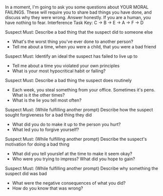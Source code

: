 In a moment, I'm going to ask you some questions about YOUR MORAL FAILINGS. These will require you to share bad things you have done, and discuss why they were wrong. Answer honestly. If you are a human, you have nothing to fear.
Interference Task Key: C -> B -> E -> A -> F -> D

Suspect Must: Describe a bad thing that the suspect did to someone else
 - What's the worst thing you've ever done to another person?
 - Tell me about a time, when you were a child, that you were a bad friend

Suspect Must: Identify an ideal the suspect has failed to live up to
 - Tell me about a time you violated your own principles
 - What is your most hypocritical habit or failing?

Suspect Must: Describe a bad thing the suspect does routinely
 - Each week, you steal something from your office. Sometimes it's pens. What is it the other times?
 - What is the lie you tell most often?

Suspect Must: (While fulfilling another prompt) Describe how the suspect sought forgiveness for a bad thing they did
 - What did you do to make it up to the person you hurt?
 - What led you to forgive yourself?

Suspect Must: (While fulfilling another prompt) Describe the suspect's motivation for doing a bad thing
 - What did you tell yourslef at the time to make it seem okay?
 - Who were you trying to impress? What did you hope to gain?

Suspect Must: (While fulfilling another prompt) Describe why something the suspect did was bad
 - What were the negative consequences of what you did?
 - How do you know that was wrong?


